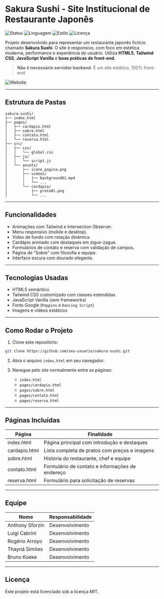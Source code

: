 # Sakura Sushi - Site Institucional de Restaurante Japonês

![Status](https://img.shields.io/badge/status-finalizado-brightgreen)
![Linguagem](https://img.shields.io/badge/HTML5%20%7C%20CSS%20%7C%20JS-informational)
![Estilo](https://img.shields.io/badge/TailwindCSS-%23D4AF37?style=flat&logo=tailwind-css&logoColor=white)
![Licença](https://img.shields.io/badge/licença-MIT-blue)

Projeto desenvolvido para representar um restaurante japonês fictício chamado **Sakura Sushi**. O site é responsivo, com foco em estética moderna, performance e experiência do usuário. Utiliza **HTML5**, **Tailwind CSS**, **JavaScript Vanilla** e **boas práticas de front-end**.
> **Não é necessário servidor backend**. É um site estático, 100% front-end.

![Website](https://i.imgur.com/wt0zins.png)

---

## Estrutura de Pastas

```
sakura-sushi/
├── index.html
├── pages/
│   ├── cardapio.html
│   ├── sobre.html
│   ├── contato.html
│   └── reserva.html
├── src/
│   ├── css/
│   │   └── global.css
│   ├── js/
│   │   └── script.js
│   └── assets/
│       ├── icone_pagina.png
│       ├── videos/
│       │   ├── background01.mp4
│       │   └── ...
│       └── cardapio/
│           ├── prato01.png
│           └── ...
```

---

## Funcionalidades

- Animações com Tailwind e Intersection Observer.
- Menu responsivo (mobile e desktop).
- Vídeo de fundo com rotação dinâmica.
- Cardápio animado com destaques em zigue-zague.
- Formulários de contato e reserva com validação de campos.
- Página de "Sobre" com filosofia e equipe.
- Interface escura com dourado elegante.

---

## Tecnologias Usadas

- HTML5 semântico
- Tailwind CSS customizado com classes estendidas
- JavaScript Vanilla (sem frameworks)
- Fonts Google (`Poppins` e `Dancing Script`)
- Imagens e vídeos estáticos

---

## Como Rodar o Projeto

1. Clone este repositório:
```bash
git clone https://github.com/seu-usuario/sakura-sushi.git
```

2. Abra o arquivo `index.html` em seu navegador.

3. Navegue pelo site normalmente entre as páginas:
   - `index.html`
   - `pages/cardapio.html`
   - `pages/sobre.html`
   - `pages/contato.html`
   - `pages/reserva.html`

---

## Páginas Incluídas

| Página       | Finalidade                                      |
|--------------|--------------------------------------------------|
| index.html   | Página principal com introdução e destaques      |
| cardapio.html| Lista completa de pratos com preços e imagens    |
| sobre.html   | História do restaurante, chef e equipe           |
| contato.html | Formulário de contato e informações de endereço  |
| reserva.html | Formulário para solicitação de reservas          |

---

## Equipe

| Nome                | Responsabilidade                            |
|---------------------|---------------------------------------------|
| Anthony Sforzin     | Desenvolvimento                             |
| Luigi Cabrini       | Desenvolvimento                             |
| Rogério Arroyo      | Desenvolvimento                             |
| Thayná Simões       | Desenvolvimento                             |
| Bruno Koeke         | Desenvolvimento                             |


---

## Licença

Este projeto está licenciado sob a licença MIT.  
